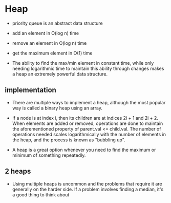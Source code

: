 # Heap

- priority queue is an abstract data structure
- add an element in O(log n) time
- remove an element in O(log n) time
- get the maximum element in O(1) time

- The ability to find the max/min element in constant time, while only needing logarithmic time to maintain this ability through changes makes a heap an extremely powerful data structure.

## implementation

- There are multiple ways to implement a heap, although the most popular way is called a binary heap using an array.

- If a node is at index i, then its children are at indices 2i + 1 and 2i + 2. When elements are added or removed, operations are done to maintain the aforementioned property of parent.val <= child.val. The number of operations needed scales logarithmically with the number of elements in the heap, and the process is known as "bubbling up".

- A heap is a great option whenever you need to find the maximum or minimum of something repeatedly.

## 2 heaps

- Using multiple heaps is uncommon and the problems that require it are generally on the harder side. If a problem involves finding a median, it's a good thing to think about
